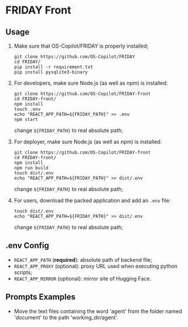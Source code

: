 # FRIDAY Front

## Usage

1. Make sure that OS-Copilot/FRIDAY is properly installed;

    ```shell
    git clone https://github.com/OS-Copilot/FRIDAY
    cd FRIDAY/
    pip install -r requirement.txt
    pip install pysqlite3-binary
    ```

2. For developers, make sure Node.js (as well as npm) is installed:

    ```shell
    git clone https://github.com/OS-Copilot/FRIDAY-front
    cd FRIDAY-front/
    npm install
    touch .env
    echo "REACT_APP_PATH=${FRIDAY_PATH}" >> .env
    npm start
    ```

    change `${FRIDAY_PATH}` to real absolute path;

3. For deployer, make sure Node.js (as well as npm) is installed:

    ```shell
    git clone https://github.com/OS-Copilot/FRIDAY-front
    cd FRIDAY-front/
    npm install
    npm run build
    touch dist/.env
    echo "REACT_APP_PATH=${FRIDAY_PATH}" >> dist/.env
    ```

    change `${FRIDAY_PATH}` to real absolute path;

4. For users, download the packed application and add an `.env` file:

    ```shell
    touch dist/.env
    echo "REACT_APP_PATH=${FRIDAY_PATH}" >> dist/.env
    ```

    change `${FRIDAY_PATH}` to real absolute path;

## .env Config

- `REACT_APP_PATH` (**required**): absolute path of backend file;
- `REACT_APP_PROXY` (optional): proxy URL used when executing python scripts;
- `REACT_APP_MIRROR` (optional): mirror site of Hugging Face.

## Prompts Examples

- Move the text files containing the word 'agent' from the folder named 'document' to the path 'working_dir/agent'.
